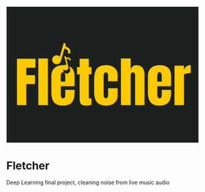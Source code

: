 ![Project Logo](images/logo.png)
# Fletcher
Deep Learning final project, cleaning noise from live music audio
